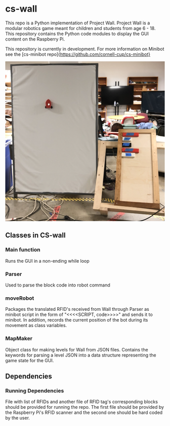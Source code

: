 # cs-wall
This repo is a Python implementation of Project Wall.
Project Wall is a modular robotics game meant for children and students from age 6 - 18. This repository contains the Python code modules to display the GUI content on the Raspberry Pi.

This repository is currently in development. For more information on Minibot see the [cs-minibot repo]{https://github.com/cornell-cup/cs-minibot}

![](./wall.png)

## Classes in CS-wall
### Main function
Runs the GUI in a non-ending while loop

### Parser 
Used to parse the block code into robot command

### moveRobot
Packages the translated RFID's received from Wall through Parser as minibot script in the form of "<<<<SCRIPT, code>>>>" and sends it to minibot. In addition, records the current position of the bot during its movement as class variables.

### MapMaker
Object class for making levels for Wall from JSON files. Contains the keywords for parsing a level JSON into a data structure representing the game state for the GUI.

## Dependencies

### Running Dependencies 
File with list of RFIDs and another file of RFID tag's corresponding blocks should be provided for running the repo. The first file should be provided by the Raspberry Pi's RFID scanner and the second one should be hard coded by the user.  
